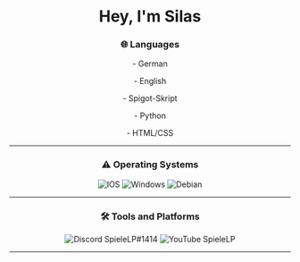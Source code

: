 <h1 align="center">Hey, I'm Silas</h1>


<h3 align="center"> 🌐  Languages</h3>

<p align="center">- German</p>
<p align="center"><p align="center">- English</p>
<p align="center">- Spigot-Skript</p>
<p align="center">- Python</p>
<p align="center">- HTML/CSS</p>

---

<h3 align="center"> ⚠️  Operating Systems </h3>

<p align="center">
    <img src="https://img.shields.io/badge/IOS-000000?style=for-the-badge&logo=ios&logoColor=white" alt="IOS">
    <img src="https://img.shields.io/badge/Windows-0F5BEA?style=for-the-badge&logo=windows&logoColor=white" alt="Windows">
    <img src="https://img.shields.io/badge/Debian-B70000?style=for-the-badge&logo=debian&logoColor=white" alt="Debian">
</p>

---

<h3 align="center"> 🛠️ Tools and Platforms </h3>

<p align="center" style="text-align: center;">
    <img src="https://img.shields.io/badge/Discord-7289DA?style=for-the-badge&logo=discord&logoColor=white" alt="Discord">
    SpieleLP#1414
    <img src="https://img.shields.io/badge/YouTube-FF0000?style=for-the-badge&logo=youtube&logoColor=white" alt="YouTube"> </a>
    SpieleLP
</p>

---
